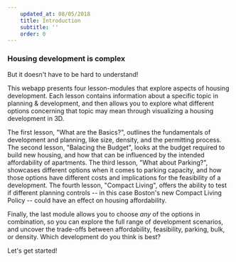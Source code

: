 ```yaml
---
    updated_at: 08/05/2018
    title: Introduction
    subtitle: ''
    order: 0
---
```


### Housing development is complex

But it doesn't have to be hard to understand!


This webapp presents four lesson-modules that explore aspects of housing development. Each lesson contains information about a specific topic in planning & development, and then allows you to explore what different options concerning that topic may mean through visualizing a housing development in 3D. 

The first lesson, "What are the Basics?", outlines the fundamentals of development and planning, like size, density, and the permitting process.
The second lesson, "Balacing the Budget", looks at the budget required to build new housing, and how that can be influenced by the intended affordability of apartments.
The third lesson, "What about Parking?", showcases different options when it comes to parking capacity, and how those options have different costs and implications for the feasibility of a development.
The fourth lesson, "Compact Living", offers the ability to test if different planning controls -- in this case Boston's new Compact Living Policy -- could have an effect on housing affordability.

Finally, the last module allows you to choose *any* of the options in combination, so you can explore the full range of development scenarios, and uncover the trade-offs between affordability, feasibility, parking, bulk, or density. Which development do you think is best?

Let's get started!
